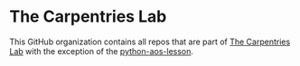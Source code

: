 
# The Carpentries Lab

This GitHub organization contains all repos that are part of [The Carpentries Lab](https://carpentries-lab.org/) with the exception of the [python-aos-lesson](https://github.com/carpentrieslab/python-aos-lesson).




